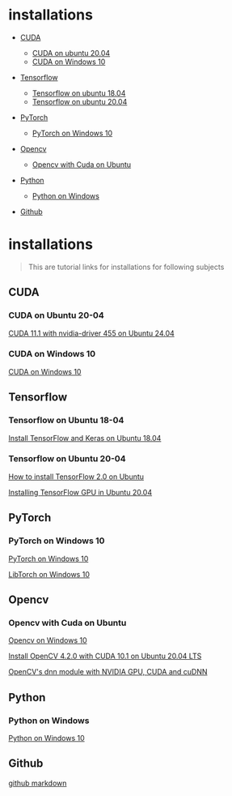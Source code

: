 # installations
- [CUDA](#CUDA)
  - [CUDA on ubuntu 20.04](#CUDA-on-Ubuntu-24-04)
  - [CUDA on Windows 10](#CUDA-on-Windows-10)
  
- [Tensorflow](#Tensorflow)
  - [Tensorflow on ubuntu 18.04](#Tensorflow-on-Ubuntu-18-04)
  - [Tensorflow on ubuntu 20.04](#Tensorflow-on-Ubuntu-20-04)

- [PyTorch](#pyTorch)
  - [PyTorch on Windows 10](#PyTorch-on-Windows-10)

- [Opencv](#Opencv)
  - [Opencv with Cuda on Ubuntu](#Opencv-Cuda-on-Ubuntu)

- [Python](#Python)
  - [Python on Windows](#Python-on-Windows)

- [Github](#Github)

# installations

> This are tutorial links for installations for following subjects

<!-- toc -->

## CUDA

### CUDA on Ubuntu 20-04

[CUDA 11.1 with nvidia-driver 455 on Ubuntu 24.04]

### CUDA on Windows 10
[CUDA on Windows 10](https://github.com/martianvenusian/installations/blob/master/CUDA/cuda_on_windows_10.md)

## Tensorflow

### Tensorflow on Ubuntu 18-04

[Install TensorFlow and Keras on Ubuntu 18.04]

### Tensorflow on Ubuntu 20-04

[How to install TensorFlow 2.0 on Ubuntu]

[Installing TensorFlow GPU in Ubuntu 20.04]

## PyTorch

### PyTorch on Windows 10
[PyTorch on Windows 10](https://github.com/martianvenusian/installations/blob/master/PyTorch/pytorch_on_windows_10.md)

[LibTorch on Windows 10](https://github.com/martianvenusian/installations/blob/master/PyTorch/libtorch_on_windows_10.md)

## Opencv

### Opencv with Cuda on Ubuntu

[Opencv on Windows 10](https://github.com/martianvenusian/installations/blob/master/PyTorch/pytorch_on_windows_10.md)

[Install OpenCV 4.2.0 with CUDA 10.1 on Ubuntu 20.04 LTS]

[OpenCV's dnn module with NVIDIA GPU, CUDA and cuDNN]

## Python

### Python on Windows
[Python on Windows 10](https://github.com/martianvenusian/installations/blob/master/Python/python_on_windows_10.md)

## Github
[github markdown]

[//]: # "These are reference links used in the body of this note and get stripped out when the markdown processor does its job. There is no need to format nicely because it shouldn't be seen. Thanks SO - http://stackoverflow.com/questions/4823468/store-comments-in-markdown-syntax"
[CUDA 11.1 with nvidia-driver 455 on Ubuntu 24.04]: https://jackfrisht.medium.com/install-nvidia-driver-via-ppa-in-ubuntu-18-04-fc9a8c4658b9
[Install TensorFlow and Keras on Ubuntu 18.04]: https://www.pyimagesearch.com/2019/01/30/ubuntu-18-04-install-tensorflow-and-keras-for-deep-learning/
[how to install tensorflow 2.0 on ubuntu]: https://www.pyimagesearch.com/2019/12/09/how-to-install-tensorflow-2-0-on-ubuntu/
[Installing TensorFlow GPU in Ubuntu 20.04]: https://towardsdatascience.com/installing-tensorflow-gpu-in-ubuntu-20-04-4ee3ca4cb75d
[Install OpenCV 4.2.0 with CUDA 10.1 on Ubuntu 20.04 LTS]: https://medium.com/@sb.jaduniv/how-to-install-opencv-4-2-0-with-cuda-10-1-on-ubuntu-20-04-lts-focal-fossa-bdc034109df3/
[OpenCV's dnn module with NVIDIA GPU, CUDA and cuDNN]: https://www.pyimagesearch.com/2020/02/03/how-to-use-opencvs-dnn-module-with-nvidia-gpus-cuda-and-cudnn/
[github markdown]: https://guides.github.com/pdfs/markdown-cheatsheet-online.pdf
